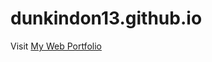 # dunkindon13.github.io

Visit <a href="https://dunkindon13.github.io/" target="_blank">My Web Portfolio</a>
